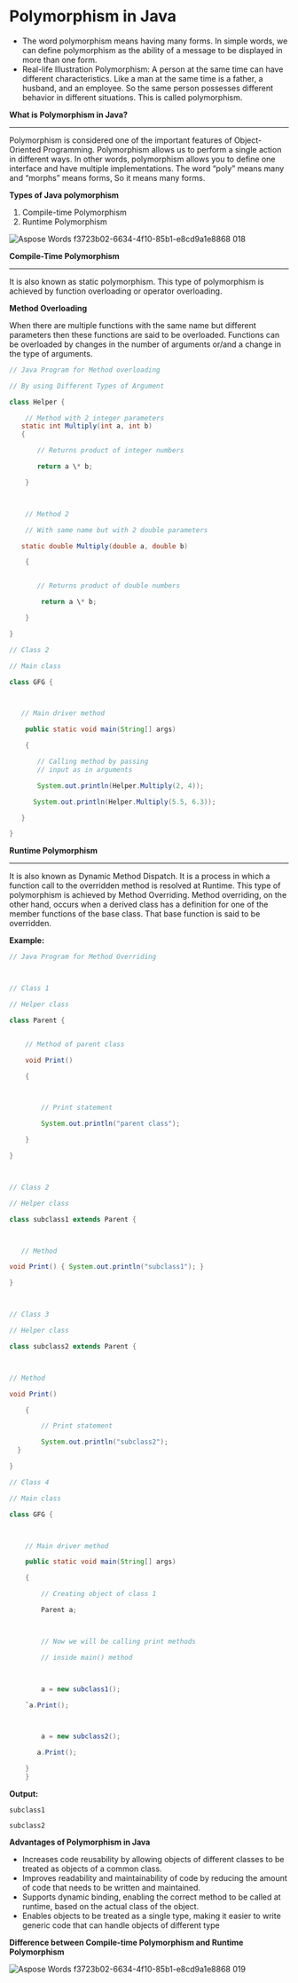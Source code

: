 

# Polymorphism in Java


- The word polymorphism means having many forms. In simple words, we can define polymorphism as the ability of a message to be displayed in more than one form. 
- Real-life Illustration Polymorphism: A person at the same time can have different characteristics. Like a man at the same time is a father, a husband, and an employee. So the same person possesses different behavior in different situations. This is called polymorphism. 

**What is Polymorphism in Java?**

---

Polymorphism is considered one of the important features of Object-Oriented Programming. Polymorphism allows us to perform a single action in different ways. In other words, polymorphism allows you to define one interface and have multiple implementations. The word “poly” means many and “morphs” means forms, So it means many forms.

**Types of Java polymorphism**


1. Compile-time Polymorphism
1. Runtime Polymorphism









![Aspose Words f3723b02-6634-4f10-85b1-e8cd9a1e8868 018](https://github.com/rhushikesh2000/JAVA_TUTORIAL_/assets/124034778/28e97c76-644a-40b8-b847-c636ecf0d8d3)











**Compile-Time Polymorphism**

---

It is also known as static polymorphism. This type of polymorphism is achieved by function overloading or operator overloading.

**Method Overloading**

When there are multiple functions with the same name but different parameters then these functions are said to be overloaded. Functions can be overloaded by changes in the number of arguments or/and a change in the type of arguments.
~~~java
// Java Program for Method overloading

// By using Different Types of Argument

class Helper {

    // Method with 2 integer parameters
   static int Multiply(int a, int b)
   {

       // Returns product of integer numbers

       return a \* b;

    }



    // Method 2

    // With same name but with 2 double parameters

   static double Multiply(double a, double b)

    {


       // Returns product of double numbers

        return a \* b;

    }

} 

// Class 2

// Main class

class GFG {



   // Main driver method

    public static void main(String[] args)

    {

       // Calling method by passing
       // input as in arguments

       System.out.println(Helper.Multiply(2, 4));

      System.out.println(Helper.Multiply(5.5, 6.3));

   }

}

~~~

**Runtime Polymorphism**

---

It is also known as Dynamic Method Dispatch. It is a process in which a function call to the overridden method is resolved at Runtime. This type of polymorphism is achieved by Method Overriding. Method overriding, on the other hand, occurs when a derived class has a definition for one of the member functions of the base class. That base function is said to be overridden.

**Example:**
~~~java
// Java Program for Method Overriding



// Class 1

// Helper class

class Parent {


    // Method of parent class

    void Print()

    {



        // Print statement

        System.out.println("parent class");

    }

}



// Class 2

// Helper class

class subclass1 extends Parent {



   // Method

void Print() { System.out.println("subclass1"); }

}



// Class 3

// Helper class

class subclass2 extends Parent {



// Method

void Print()

    {

        // Print statement

        System.out.println("subclass2");
  }

}

// Class 4

// Main class

class GFG {



    // Main driver method

    public static void main(String[] args)

    {

        // Creating object of class 1

        Parent a;



        // Now we will be calling print methods

        // inside main() method



        a = new subclass1();

    `a.Print();



        a = new subclass2();

       a.Print();

    }
    }
~~~
**Output:**
~~~
subclass1

subclass2
~~~
**Advantages of Polymorphism in Java**

- Increases code reusability by allowing objects of different classes to be treated as objects of a common class.
- Improves readability and maintainability of code by reducing the amount of code that needs to be written and maintained.
- Supports dynamic binding, enabling the correct method to be called at runtime, based on the actual class of the object.
- Enables objects to be treated as a single type, making it easier to write generic code that can handle objects of different type




**Difference between Compile-time Polymorphism and Runtime Polymorphism**



![Aspose Words f3723b02-6634-4f10-85b1-e8cd9a1e8868 019](https://github.com/rhushikesh2000/JAVA_TUTORIAL_/assets/124034778/b7dcb123-56fa-450d-a216-2d104dc7ebfb)